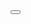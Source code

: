 <form class="flex gap-2">
  <Search size="md" class="pl-10" />
  <Button class="!p-2.5">
    <SearchOutline class="h-5 w-5" />
  </Button>
</form>